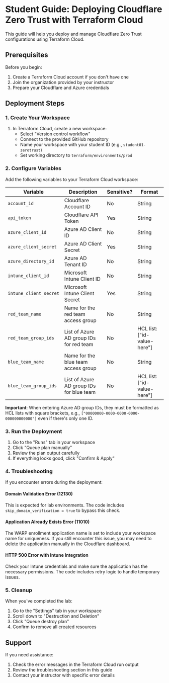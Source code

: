 # Student Guide: Deploying Cloudflare Zero Trust with Terraform Cloud

This guide will help you deploy and manage Cloudflare Zero Trust configurations using Terraform Cloud.

## Prerequisites

Before you begin:
1. Create a Terraform Cloud account if you don't have one
2. Join the organization provided by your instructor
3. Prepare your Cloudflare and Azure credentials

## Deployment Steps

### 1. Create Your Workspace

1. In Terraform Cloud, create a new workspace:
   - Select "Version control workflow"
   - Connect to the provided GitHub repository
   - Name your workspace with your student ID (e.g., `student01-zerotrust`)
   - Set working directory to `terraform/environments/prod`

### 2. Configure Variables

Add the following variables to your Terraform Cloud workspace:

| Variable | Description | Sensitive? | Format |
|----------|-------------|-----------|--------|
| `account_id` | Cloudflare Account ID | No | String |
| `api_token` | Cloudflare API Token | Yes | String |
| `azure_client_id` | Azure AD Client ID | No | String |
| `azure_client_secret` | Azure AD Client Secret | Yes | String |
| `azure_directory_id` | Azure AD Tenant ID | No | String |
| `intune_client_id` | Microsoft Intune Client ID | No | String |
| `intune_client_secret` | Microsoft Intune Client Secret | Yes | String |
| `red_team_name` | Name for the red team access group | No | String |
| `red_team_group_ids` | List of Azure AD group IDs for red team | No | HCL list: ["id-value-here"] |
| `blue_team_name` | Name for the blue team access group | No | String |
| `blue_team_group_ids` | List of Azure AD group IDs for blue team | No | HCL list: ["id-value-here"] |

**Important**: When entering Azure AD group IDs, they must be formatted as HCL lists with square brackets, e.g., `["00000000-0000-0000-0000-000000000000"]` even if there's only one ID.

### 3. Run the Deployment

1. Go to the "Runs" tab in your workspace
2. Click "Queue plan manually"
3. Review the plan output carefully
4. If everything looks good, click "Confirm & Apply"

### 4. Troubleshooting

If you encounter errors during the deployment:

#### Domain Validation Error (12130)
This is expected for lab environments. The code includes `skip_domain_verification = true` to bypass this check.

#### Application Already Exists Error (11010)
The WARP enrollment application name is set to include your workspace name for uniqueness. If you still encounter this issue, you may need to delete the application manually in the Cloudflare dashboard.

#### HTTP 500 Error with Intune Integration
Check your Intune credentials and make sure the application has the necessary permissions. The code includes retry logic to handle temporary issues.

### 5. Cleanup

When you've completed the lab:
1. Go to the "Settings" tab in your workspace
2. Scroll down to "Destruction and Deletion"
3. Click "Queue destroy plan"
4. Confirm to remove all created resources

## Support

If you need assistance:
1. Check the error messages in the Terraform Cloud run output
2. Review the troubleshooting section in this guide
3. Contact your instructor with specific error details